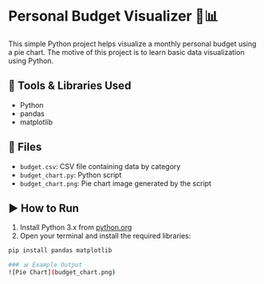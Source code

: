 # Personal Budget Visualizer 🧾📊

This simple Python project helps visualize a monthly personal budget using a pie chart. The motive of this project is to learn basic data visualization using Python.

## 🔧 Tools & Libraries Used

- Python
- pandas
- matplotlib

## 📁 Files

- `budget.csv`: CSV file containing data by category
- `budget_chart.py`: Python script 
- `budget_chart.png`: Pie chart image generated by the script

## ▶️ How to Run

1. Install Python 3.x from [python.org](https://www.python.org/)
2. Open your terminal and install the required libraries:

```bash
pip install pandas matplotlib

### 📊 Example Output
![Pie Chart](budget_chart.png)

